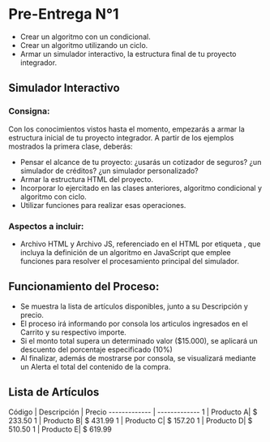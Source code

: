 # Pre-Entrega N°1

-  Crear un algoritmo con un condicional.
- Crear un algoritmo utilizando un ciclo.
- Armar un simulador interactivo, la estructura final de tu proyecto integrador.


## Simulador Interactivo
### Consigna:
Con los conocimientos vistos hasta el momento, 
empezarás a armar la estructura inicial de tu 
proyecto integrador. A partir de los ejemplos 
mostrados la primera clase, deberás:
- Pensar el alcance de tu proyecto: ¿usarás un cotizador de seguros? ¿un simulador de créditos? ¿un simulador personalizado?
- Armar la estructura HTML del proyecto.
- Incorporar lo ejercitado en las clases anteriores, algoritmo condicional y algoritmo con ciclo.
- Utilizar funciones para realizar esas operaciones.

### Aspectos a incluir:
- Archivo HTML y Archivo JS, referenciado en el HTML por etiqueta <script src="js/miarchivo.js"></script>,  que incluya la definición de un algoritmo en JavaScript que emplee funciones para resolver el procesamiento principal del simulador.

## Funcionamiento del Proceso:
- Se muestra la lista de artículos disponibles, junto a su Descripción y precio.
- El proceso irá informando por consola los articulos ingresados en el Carrito y su respectivo importe.
- Si el monto total supera un determinado valor ($15.000), se aplicará un descuento del porcentaje especificado (10%)
- Al finalizar, además de mostrarse por consola, se visualizará mediante un Alerta el total del contenido de la compra.

## Lista de Artículos
Código  | Descripción  | Precio
------------- | -------------
1  | Producto  A| $ 233.50
1  | Producto  B| $ 431.99
1  | Producto  C| $ 157.20
1  | Producto  D| $ 510.50
1  | Producto  E| $ 619.99


